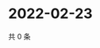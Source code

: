 # 2022-02-23

共 0 条

<!-- BEGIN WEIBO -->
<!-- 最后更新时间 Wed Feb 23 2022 06:11:44 GMT+0800 (China Standard Time) -->

<!-- END WEIBO -->
